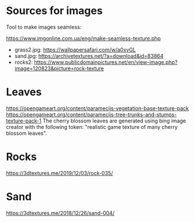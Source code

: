 # Sources for images



Tool to make images seamless: 

 https://www.imgonline.com.ua/eng/make-seamless-texture.php

- grass2.jpg: https://wallpapersafari.com/w/a0xvGL 
- sand.jpg: https://archivetextures.net/?a=download&id=83864  
- rocks2: https://www.publicdomainpictures.net/en/view-image.php?image=120823&picture=rock-texture 


# Leaves
https://opengameart.org/content/paramecijs-vegetation-base-texture-pack
https://opengameart.org/content/paramecijs-tree-trunks-and-stumps-texture-pack-1
The cherry blossom leaves are generated using bing image creator with the following token:
"realistic game texture of many cherry blossom leaves".

# Rocks
https://3dtextures.me/2019/12/03/rock-035/
# Sand
https://3dtextures.me/2018/12/26/sand-004/
